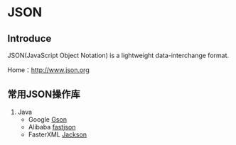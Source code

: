# JSON

## Introduce
JSON(JavaScript Object Notation) is a lightweight data-interchange format.

Home：http://www.json.org

## 常用JSON操作库
1. Java
    - Google [Gson](Google-Gson.md)
    - Alibaba [fastjson](Alibaba-Fastjson.md)
    - FasterXML [Jackson](jackson.md)